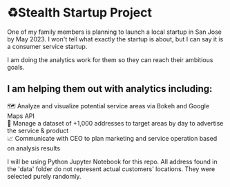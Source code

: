 # ♻️Stealth Startup Project

One of my family members is planning to launch a local startup in San Jose by May 2023. I won't tell what exactly the startup is about, but I can say it is a consumer service startup.

I am doing the analytics work for them so they can reach their ambitious goals.

## I am helping them out with analytics including:<br>
🗺️ Analyze and visualize potential service areas via Bokeh and Google Maps API<br>
📑 Manage a dataset of +1,000 addresses to target areas by day to advertise the service & product<br>
📈 Communicate with CEO to plan marketing and service operation based on analysis results<br>

I will be using Python Jupyter Notebook for this repo. All address found in the 'data' folder do not represent actual customers' locations. They were selected purely randomly.
